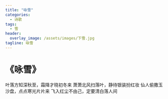 ```yaml
---
title: "咏雪"
categories:
  - 诗歌
tags:
  - 雪
header:
  overlay_image: /assets/images/下雪.jpg
tagline: 咏雪 
---
```


# 《咏雪》

叶落方知深秋至，霜降才晓初冬来
萧萧北风扫落叶，静待银装扮红妆
仙人偷撒玉沙盘，点点寒光片片来
飞入红尘不由己，定要清白落人间
